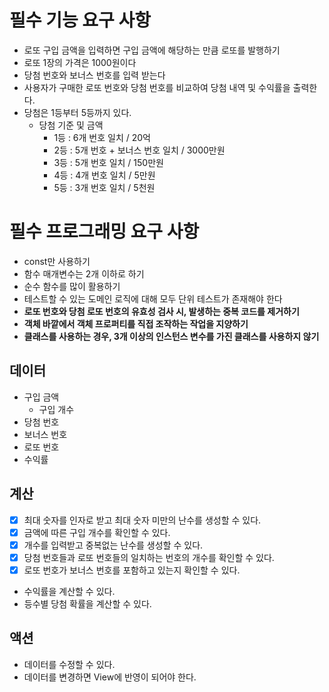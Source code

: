 # 필수 기능 요구 사항

- 로또 구입 금액을 입력하면 구입 금액에 해당하는 만큼 로또를 발행하기
- 로또 1장의 가격은 1000원이다
- 당첨 번호와 보너스 번호를 입력 받는다
- 사용자가 구매한 로또 번호와 당첨 번호를 비교하여 당첨 내역 및 수익률을 출력한다.
- 당첨은 1등부터 5등까지 있다.
  - 당첨 기준 및 금액
    - 1등 : 6개 번호 일치 / 20억
    - 2등 : 5개 번호 + 보너스 번호 일치 / 3000만원
    - 3등 : 5개 번호 일치 / 150만원
    - 4등 : 4개 번호 일치 / 5만원
    - 5등 : 3개 번호 일치 / 5천원

# 필수 프로그래밍 요구 사항

- const만 사용하기
- 함수 매개변수는 2개 이하로 하기
- 순수 함수를 많이 활용하기
- 테스트할 수 있는 도메인 로직에 대해 모두 단위 테스트가 존재해야 한다
- **로또 번호와 당첨 로또 번호의 유효성 검사 시, 발생하는 중복 코드를 제거하기**
- **객체 바깥에서 객체 프로퍼티를 직접 조작하는 작업을 지양하기**
- **클래스를 사용하는 경우, 3개 이상의 인스턴스 변수를 가진 클래스를 사용하지 않기**

## 데이터

- 구입 금액
  - 구입 개수
- 당첨 번호
- 보너스 번호
- 로또 번호
- 수익률

## 계산

- [X] 최대 숫자를 인자로 받고 최대 숫자 미만의 난수를 생성할 수 있다.
- [X] 금액에 따른 구입 개수를 확인할 수 있다.
- [X] 개수를 입력받고 중복없는 난수를 생성할 수 있다.
- [X] 당첨 번호들과 로또 번호들의 일치하는 번호의 개수를 확인할 수 있다.
- [X] 로또 번호가 보너스 번호를 포함하고 있는지 확인할 수 있다.
- 수익률을 계산할 수 있다.
- 등수별 당첨 확률을 계산할 수 있다.

## 액션

- 데이터를 수정할 수 있다.
- 데이터를 변경하면 View에 반영이 되어야 한다.